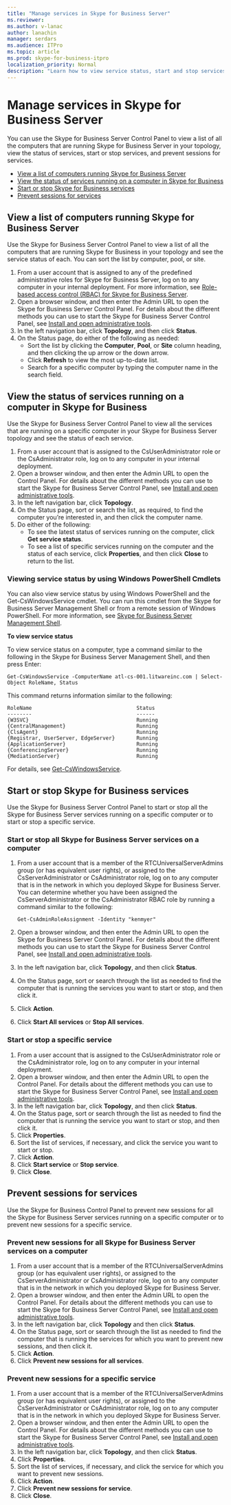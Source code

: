 ```yaml
---
title: "Manage services in Skype for Business Server"
ms.reviewer: 
ms.author: v-lanac
author: lanachin
manager: serdars
ms.audience: ITPro
ms.topic: article
ms.prod: skype-for-business-itpro
localization_priority: Normal
description: "Learn how to view service status, start and stop services, and prevent sessions for services."
---
```


# Manage services in Skype for Business Server

You can use the Skype for Business Server Control Panel to view a list of all the computers that are running Skype for Business Server in your topology, view the status of services, start or stop services, and prevent sessions for services.

- [View a list of computers running Skype for Business Server](#view-a-list-of-computers-running-skype-for-business-server)
- [View the status of services running on a computer in Skype for Business](#view-the-status-of-services-running-on-a-computer-in-skype-for-business)
- [Start or stop Skype for Business services](#start-or-stop-skype-for-business-services)
- [Prevent sessions for services](#prevent-sessions-for-services)

## View a list of computers running Skype for Business Server

Use the Skype for Business Server Control Panel to view a list of all the computers that are running Skype for Business in your topology and see the service status of each. You can sort the list by computer, pool, or site. 

1. From a user account that is assigned to any of the predefined administrative roles for Skype for Business Server, log on to any computer in your internal deployment. For more information, see [Role-based access control (RBAC) for Skype for Business Server](../../plan-your-deployment/security/role-based-access-control-rbac.md).
2. Open a browser window, and then enter the Admin URL to open the Skype for Business Server Control Panel. For details about the different methods you can use to start the Skype for Business Server Control Panel, see [Install and open administrative tools](../../management-tools/install-and-open-administrative-tools.md).
3. In the left navigation bar, click **Topology**, and then click **Status**.
4. On the Status page, do either of the following as needed:
    - Sort the list by clicking the **Computer**, **Pool**, or **Site** column heading, and then clicking the up arrow or the down arrow.
    - Click **Refresh** to view the most up-to-date list.
    - Search for a specific computer by typing the computer name in the search field.
   
## View the status of services running on a computer in Skype for Business

Use the Skype for Business Server Control Panel to view all the services that are running on a specific computer in your Skype for Business Server topology and see the status of each service.

1. From a user account that is assigned to the CsUserAdministrator role or the CsAdministrator role, log on to any computer in your internal deployment.
2. Open a browser window, and then enter the Admin URL to open the Control Panel. For details about the different methods you can use to start the Skype for Business Server Control Panel, see [Install and open administrative tools](../../management-tools/install-and-open-administrative-tools.md).
3. In the left navigation bar, click **Topology**.
4. On the Status page, sort or search the list, as required, to find the computer you’re interested in, and then click the computer name.
5. Do either of the following:
    - To see the latest status of services running on the computer, click **Get service status**.
    - To see a list of specific services running on the computer and the status of each service, click **Properties**, and then click **Close** to return to the list.

### Viewing service status by using Windows PowerShell Cmdlets

You can also view service status by using Windows PowerShell and the Get-CsWindowsService cmdlet. You can run this cmdlet from the Skype for Business Server Management Shell or from a remote session of Windows PowerShell. For more information, see [Skype for Business Server Management Shell](../management-shell.md).

**To view service status**

To view service status on a computer, type a command similar to the following in the Skype for Business Server Management Shell, and then press Enter:

`Get-CsWindowsService -ComputerName atl-cs-001.litwareinc.com | Select-Object RoleName, Status`

This command returns information similar to the following:

```
RoleName                                  Status
--------                                  ------
{W3SVC}                                   Running
{CentralManagement}                       Running
{ClsAgent}                                Running
{Registrar, UserServer, EdgeServer}       Running
{ApplicationServer}                       Running
{ConferencingServer}                      Running
{MediationServer}                         Running
```

For details, see [Get-CsWindowsService](https://docs.microsoft.com/en-us/powershell/module/skype/Get-CsWindowsService).

## Start or stop Skype for Business services

Use the Skype for Business Server Control Panel to start or stop all the Skype for Business Server services running on a specific computer or to start or stop a specific service.

### Start or stop all Skype for Business Server services on a computer

1. From a user account that is a member of the RTCUniversalServerAdmins group (or has equivalent user rights), or assigned to the CsServerAdministrator or CsAdministrator role, log on to any computer that is in the network in which you deployed Skype for Business Server. You can determine whether you have been assigned the CsServerAdministrator or the CsAdministrator RBAC role by running a command similar to the following:

    `Get-CsAdminRoleAssignment -Identity "kenmyer"`

2. Open a browser window, and then enter the Admin URL to open the Skype for Business Server Control Panel. For details about the different methods you can use to start the Skype for Business Server Control Panel, see [Install and open administrative tools](../../management-tools/install-and-open-administrative-tools.md).
3. In the left navigation bar, click **Topology**, and then click **Status**.
4. On the Status page, sort or search through the list as needed to find the computer that is running the services you want to start or stop, and then click it.
5. Click **Action**.
6. Click **Start All services** or **Stop All services**.

### Start or stop a specific service

1. From a user account that is assigned to the CsUserAdministrator role or the CsAdministrator role, log on to any computer in your internal deployment.
2. Open a browser window, and then enter the Admin URL to open the Control Panel. For details about the different methods you can use to start the Skype for Business Server Control Panel, see [Install and open administrative tools](../../management-tools/install-and-open-administrative-tools.md).
3. In the left navigation bar, click **Topology**, and then click **Status**.
4. On the Status page, sort or search through the list as needed to find the computer that is running the service you want to start or stop, and then click it.
5. Click **Properties**.
6. Sort the list of services, if necessary, and click the service you want to start or stop.
7. Click **Action**.
8. Click **Start service** or **Stop service**.
9. Click **Close**.


## Prevent sessions for services

Use the Skype for Business Control Panel to prevent new sessions for all the Skype for Business Server services running on a specific computer or to prevent new sessions for a specific service.

### Prevent new sessions for all  Skype for Business Server services on a computer

1. From a user account that is a member of the RTCUniversalServerAdmins group (or has equivalent user rights), or assigned to the CsServerAdministrator or CsAdministrator role, log on to any computer that is in the network in which you deployed Skype for Business Server.
2. Open a browser window, and then enter the Admin URL to open the Control Panel. For details about the different methods you can use to start the Skype for Business Server Control Panel, see [Install and open administrative tools](../../management-tools/install-and-open-administrative-tools.md).
3. In the left navigation bar, click **Topology** and then click **Status**.
4. On the Status page, sort or search through the list as needed to find the computer that is running the services for which you want to prevent new sessions, and then click it.
5. Click **Action**.
6. Click **Prevent new sessions for all services**.

### Prevent new sessions for a specific service

1. From a user account that is a member of the RTCUniversalServerAdmins group (or has equivalent user rights), or assigned to the CsServerAdministrator or CsAdministrator role, log on to any computer that is in the network in which you deployed Skype for Business Server.
2. Open a browser window, and then enter the Admin URL to open the Control Panel. For details about the different methods you can use to start the Skype for Business Server Control Panel, see [Install and open administrative tools](../../management-tools/install-and-open-administrative-tools.md).
3. In the left navigation bar, click **Topology**, and then click **Status**.
4. Click **Properties**.
5. Sort the list of services, if necessary, and click the service for which you want to prevent new sessions.
6. Click **Action**.
7. Click **Prevent new sessions for service**.
8. Click **Close**.
